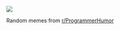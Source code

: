 ![](https://preview.redd.it/uddy3b2vywqe1.png?width=640&crop=smart&auto=webp&s=615ae04bd891ca816fdbdee0d2c4c6d04656d1ff)

 Random memes from [r/ProgrammerHumor](https://www.reddit.com/r/ProgrammerHumor/)
